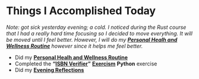 # Things I Accomplished Today

_Note: got sick yesterday evening; a cold. I noticed during the Rust course that I had a really hard time focusing so I decided to move everything. It will be moved until I feel better. However, I will do my **[Personal Healh and Wellness Routine](../../routines/2024/personal-health-and-wellness-routine/personal-health-and-wellness-routine-2024-week-6)** however since it helps me feel better._

- Did my **[Personal Healh and Wellness Routine](../../routines/2024/personal-health-and-wellness-routine/personal-health-and-wellness-routine-2024-week-6)**
- Completed the **“[ISBN Verifier](https://exercism.org/tracks/python/exercises/isbn-verifier)”** **[Exercism](https://exercism.org)** **Python** exercise
- Did my **[Evening Reflections](../../routines/evening-reflections.md)**

